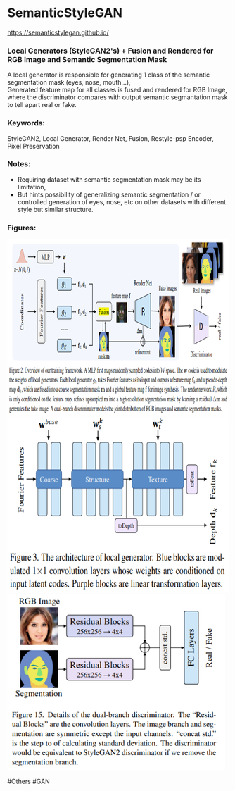 # SemanticStyleGAN
https://semanticstylegan.github.io/

### Local Generators (StyleGAN2's) + Fusion and Rendered for RGB Image and Semantic Segmentation Mask
A local generator is responsible for generating 1 class of the semantic segmentation mask (eyes, nose, mouth...),   
Generated feature map for all classes is fused and rendered for RGB Image,  
where the discriminator compares with output semantic segmantation mask to tell apart real or fake.

### Keywords:
StyleGAN2, Local Generator, Render Net, Fusion, Restyle-psp Encoder, Pixel Preservation

### Notes:
- Requiring dataset with semantic segmentation mask may be its limitation,  
- But hints possibility of generalizing semantic segmentation / or controlled generation of eyes, nose, etc on other datasets with different style but similar structure.  

### Figures:
<p float="left">
  <img src="https://github.com/laphisboy/ml-papers/blob/main/figures/SemanticStyleGAN_fig2.PNG" height="400">
  <img src="https://github.com/laphisboy/ml-papers/blob/main/figures/SemanticStyleGAN_fig3.PNG" height="400">
  <img src="https://github.com/laphisboy/ml-papers/blob/main/figures/SemanticStyleGAN_fig15.PNG" height="400">
</p>

#Others #GAN
 
